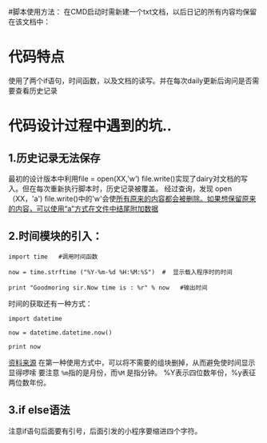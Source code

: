 #脚本使用方法：
在CMD启动时需新建一个txt文档，以后日记的所有内容均保留在该文档中：
# 代码特点 #
使用了两个if语句，时间函数，以及文档的读写。并在每次daily更新后询问是否需要查看历史记录
# 代码设计过程中遇到的坑.. #
## 1.历史记录无法保存 ##

最初的设计版本中利用file = open(XX,'w')  file.write()实现了dairy对文档的写入。但在每次重新执行脚本时，历史记录被覆盖。 经过查询，发现 open（XX，'a') file.write()中的'w'会使[所有原来的内容都会被删除。如果想保留原来的内容，可以使用“a”方式在文件中结尾附加数据](http://maincoolbo.iteye.com/blog/626655)

## 2.时间模块的引入： ##
    import time   #调用时间函数
    
    now = time.strftime ("%Y-%m-%d %H:%M:%S")  #  显示载入程序时的时间

    print "Goodmoring sir.Now time is : %r" % now   #输出时间

时间的获取还有一种方式：

    import datetime
    
    now = datetime.datetime.now()
    
    print now  

[资料来源](http://outofmemory.cn/code-snippet/1841/python-time-date-module-usage-summary)  在第一种使用方式中，可以将不需要的组块删掉，从而避免使时间显示显得啰嗦  要注意 `%m`指的是月份，而`%M` 是指分钟。 %Y表示四位数年份，%y表征两位数年份。

## 3.if else语法 ##
注意if语句后面要有引号，后面引发的小程序要缩进四个字符。